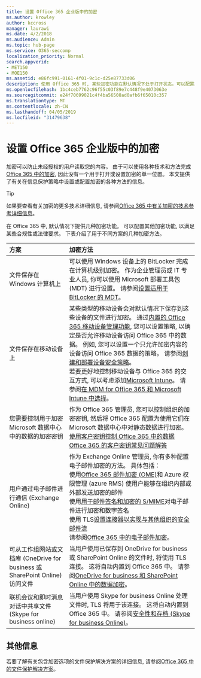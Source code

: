 ```yaml
---
title: 设置 Office 365 企业版中的加密
ms.author: krowley
author: kccross
manager: laurawi
ms.date: 4/2/2018
ms.audience: Admin
ms.topic: hub-page
ms.service: O365-seccomp
localization_priority: Normal
search.appverid:
- MET150
- MOE150
ms.assetid: e86fc991-0161-4f01-9c1c-d25e87733d06
description: 使用 Office 365 时, 某些加密功能在默认情况下处于打开状态。可以配置其他功能以满足某些合规性或法律要求。
ms.openlocfilehash: 1bc4ceb7762c96f55c03f89e7c448f9e4073063e
ms.sourcegitcommit: e24f70699021c4f4ba56508ad0afb6f65010c357
ms.translationtype: MT
ms.contentlocale: zh-CN
ms.lasthandoff: 04/05/2019
ms.locfileid: "31479638"
---
```

# <a name="set-up-encryption-in-office-365-enterprise"></a>设置 Office 365 企业版中的加密

加密可以防止未经授权的用户读取您的内容。 由于可以使用各种技术和方法完成[Office 365 中的加密](encryption.md), 因此没有一个用于打开或设置加密的单一位置。 本文提供了有关在信息保护策略中设置或配置加密的各种方法的信息。
  
> [!TIP]
> 如果要查看有关加密的更多技术详细信息, 请参阅[Office 365 中有关加密的技术参考详细信息](technical-reference-details-about-encryption.md)。
  
在 Office 365 中, 默认情况下提供几种加密功能。 可以配置其他加密功能, 以满足某些合规性或法律要求。 下表介绍了用于不同方案的几种加密方法。
  
|**方案**|**加密方法**|
|:-----|:-----|
|文件保存在 Windows 计算机上  <br/> |可以使用 Windows 设备上的 BitLocker 完成在计算机级别加密。 作为企业管理员或 IT 专业人员, 你可以使用 Microsoft 部署工具包 (MDT) 进行设置。 请参阅[设置适用于 BitLocker 的 MDT](https://go.microsoft.com/fwlink/?linkid=849282)。  <br/> |
|文件保存在移动设备上  <br/> |某些类型的移动设备会对默认情况下保存到这些设备的文件进行加密。 通过[内置的 Office 365 移动设备管理功能](https://support.office.com/article/a1da44e5-7475-4992-be91-9ccec25905b0), 您可以设置策略, 以确定是否允许移动设备访问 Office 365 中的数据。 例如, 您可以设置一个只允许加密内容的设备访问 Office 365 数据的策略。 请参阅[创建和部署设备安全策略](https://support.office.com/article/d310f556-8bfb-497b-9bd7-fe3c36ea2fd6)。  <br/> 若要更好地控制移动设备与 Office 365 的交互方式, 可以考虑添加[Microsoft Intune](https://aka.ms/qzln04)。 请参阅[在 MDM for Office 365 和 Microsoft Intune 中选择](https://support.office.com/article/c93d9ab9-efb2-4349-9b93-30c30562ee22)。  <br/> |
|您需要控制用于加密 Microsoft 数据中心中的数据的加密密钥  <br/> | 作为 Office 365 管理员, 您可以控制组织的加密密钥, 然后将 Office 365 配置为使用它们在 Microsoft 数据中心中对静态数据进行加密。  <br/> [使用客户密钥控制 Office 365 中的数据](controlling-your-data-using-customer-key.md) <br/> [Office 365 的客户密钥常见问题解答](service-encryption-with-customer-key-faq.md) <br/> |
|用户通过电子邮件进行通信 (Exchange Online)  <br/> | 作为 Exchange Online 管理员, 你有多种配置电子邮件加密的方法。 具体包括：  <br/>  使用[Office 365 邮件加密 (OME)](set-up-new-message-encryption-capabilities.md)和 Azure 权限管理 (azure RMS) 使用户能够在组织内部或外部发送加密的邮件  <br/>  使用[用于邮件签名和加密的 S/MIME](https://aka.ms/c6dozg)对电子邮件进行加密和数字签名  <br/>  使用 TLS[设置连接器以实现与其他组织的安全邮件流](https://aka.ms/hs809p) <br/>  请参阅[Office 365 中的电子邮件加密](https://aka.ms/hic3f7)。  <br/> |
|可从工作组网站或文档库 (OneDrive for business 或 SharePoint Online) 访问文件  <br/> |当用户使用已保存到 OneDrive for business 或 SharePoint Online 的文件时, 将使用 TLS 连接。 这将自动内置到 Office 365 中。 请参阅[OneDrive for business 和 SharePoint Online 中的数据加密](https://go.microsoft.com/fwlink/?linkid=526379)。  <br/> |
|联机会议和即时消息对话中共享文件 (Skype for business online)  <br/> |当用户使用 Skype for business Online 处理文件时, TLS 将用于该连接。 这将自动内置到 Office 365 中。 请参阅[安全性和存档 (Skype for business Online)](https://aka.ms/nuq4ws)。  <br/> |

## <a name="additional-information"></a>其他信息

若要了解有关包含加密选项的文件保护解决方案的详细信息, 请参阅[Office 365 中的文件保护解决方案](https://www.microsoft.com/en-us/download/details.aspx?id=55523)。